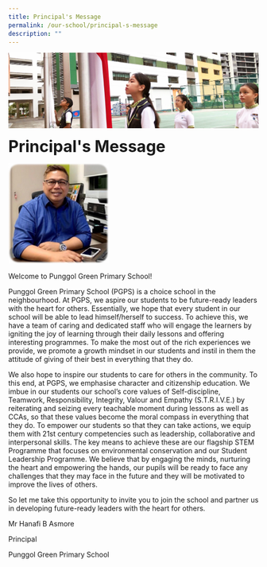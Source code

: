 ```yaml
---
title: Principal's Message
permalink: /our-school/principal-s-message
description: ""
---
```

![](/images/sub-banner.jpg)

**<font size=6>Principal's Message</font>**

<img src="/images/Our%20School/Mr%20Hanafi%20B%20Asmore.jpg"  
     style="width:40%">

Welcome to Punggol Green Primary School!

  

Punggol Green Primary School (PGPS) is a choice school in the neighbourhood. At PGPS, we aspire our students to be future-ready leaders with the heart for others. Essentially, we hope that every student in our school will be able to lead himself/herself to success. To achieve this, we have a team of caring and dedicated staff who will engage the learners by igniting the joy of learning through their daily lessons and offering interesting programmes. To make the most out of the rich experiences we provide, we promote a growth mindset in our students and instil in them the attitude of giving of their best in everything that they do.

  

We also hope to inspire our students to care for others in the community. To this end, at PGPS, we emphasise character and citizenship education. We imbue in our students our school’s core values of Self-discipline, Teamwork, Responsibility, Integrity, Valour and Empathy (S.T.R.I.V.E.) by reiterating and seizing every teachable moment during lessons as well as CCAs, so that these values become the moral compass in everything that they do. To empower our students so that they can take actions, we equip them with 21st century competencies such as leadership, collaborative and interpersonal skills. The key means to achieve these are our flagship STEM Programme that focuses on environmental conservation and our Student Leadership Programme. We believe that by engaging the minds, nurturing the heart and empowering the hands, our pupils will be ready to face any challenges that they may face in the future and they will be motivated to improve the lives of others.

  

So let me take this opportunity to invite you to join the school and partner us in developing future-ready leaders with the heart for others.

  

Mr Hanafi B Asmore

Principal

Punggol Green Primary School